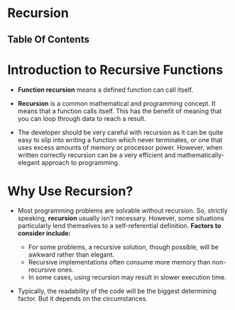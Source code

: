 # Recursion

## Table Of Contents


# Introduction to Recursive Functions
* __Function recursion__ means a defined function can call itself.

* __Recursion__ is a common mathematical and programming concept. It means that a function calls itself. This has the benefit of meaning that you can loop through data to reach a result.

* The developer should be very careful with recursion as it can be quite easy to slip into writing a function which never terminates, or one that uses excess amounts of memory or processor power. However, when written correctly recursion can be a very efficient and mathematically-elegant approach to programming.

# Why Use Recursion?
* Most programming problems are solvable without recursion. So, strictly speaking, __recursion__ usually isn’t necessary. However, some situations particularly lend themselves to a self-referential definition. __Factors to consider include:__
    * For some problems, a recursive solution, though possible, will be awkward rather than elegant.
    * Recursive implementations often consume more memory than non-recursive ones.
    * In some cases, using recursion may result in slower execution time.

* Typically, the readability of the code will be the biggest determining factor. But it depends on the circumstances.